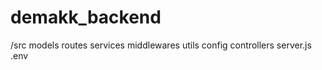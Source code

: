 # demakk_backend

/src
	models
	routes
	services
	middlewares
	utils
	config
	controllers
	server.js
	.env
